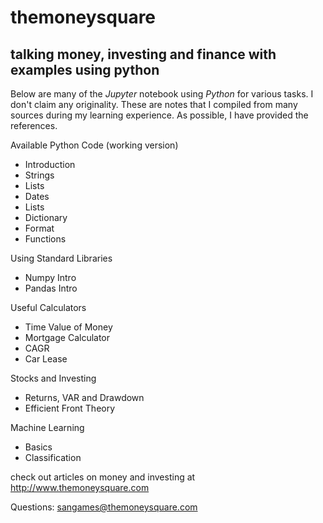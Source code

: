 # themoneysquare
## talking money, investing and finance with examples using python

Below are many of the *Jupyter* notebook using *Python* for various tasks. I don't claim any originality. These are notes that I compiled from many sources during my learning experience. As possible, I have provided the references. 

Available Python Code (working version)

- Introduction
- Strings
- Lists
- Dates
- Lists
- Dictionary
- Format
- Functions

Using Standard Libraries

- Numpy Intro
- Pandas Intro

Useful Calculators

- Time Value of Money
- Mortgage Calculator
- CAGR
- Car Lease

Stocks and Investing

- Returns, VAR and Drawdown
- Efficient Front Theory


Machine Learning

- Basics
- Classification


check out articles on money and investing at  http://www.themoneysquare.com

Questions: <sangames@themoneysquare.com>

